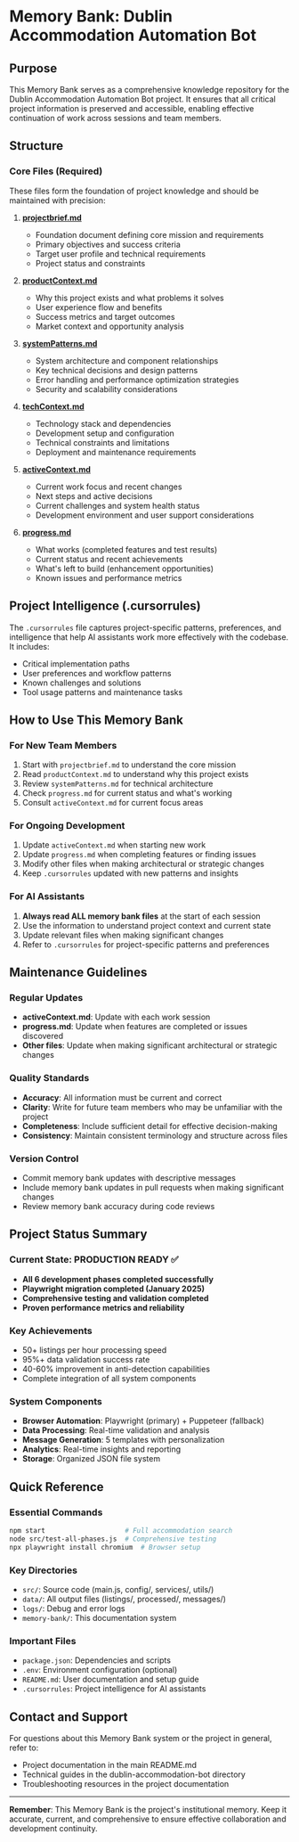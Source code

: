 # Memory Bank: Dublin Accommodation Automation Bot

## Purpose
This Memory Bank serves as a comprehensive knowledge repository for the Dublin Accommodation Automation Bot project. It ensures that all critical project information is preserved and accessible, enabling effective continuation of work across sessions and team members.

## Structure

### Core Files (Required)
These files form the foundation of project knowledge and should be maintained with precision:

1. **[projectbrief.md](projectbrief.md)**
   - Foundation document defining core mission and requirements
   - Primary objectives and success criteria
   - Target user profile and technical requirements
   - Project status and constraints

2. **[productContext.md](productContext.md)**
   - Why this project exists and what problems it solves
   - User experience flow and benefits
   - Success metrics and target outcomes
   - Market context and opportunity analysis

3. **[systemPatterns.md](systemPatterns.md)**
   - System architecture and component relationships
   - Key technical decisions and design patterns
   - Error handling and performance optimization strategies
   - Security and scalability considerations

4. **[techContext.md](techContext.md)**
   - Technology stack and dependencies
   - Development setup and configuration
   - Technical constraints and limitations
   - Deployment and maintenance requirements

5. **[activeContext.md](activeContext.md)**
   - Current work focus and recent changes
   - Next steps and active decisions
   - Current challenges and system health status
   - Development environment and user support considerations

6. **[progress.md](progress.md)**
   - What works (completed features and test results)
   - Current status and recent achievements
   - What's left to build (enhancement opportunities)
   - Known issues and performance metrics

## Project Intelligence (.cursorrules)
The `.cursorrules` file captures project-specific patterns, preferences, and intelligence that help AI assistants work more effectively with the codebase. It includes:
- Critical implementation paths
- User preferences and workflow patterns
- Known challenges and solutions
- Tool usage patterns and maintenance tasks

## How to Use This Memory Bank

### For New Team Members
1. Start with `projectbrief.md` to understand the core mission
2. Read `productContext.md` to understand why this project exists
3. Review `systemPatterns.md` for technical architecture
4. Check `progress.md` for current status and what's working
5. Consult `activeContext.md` for current focus areas

### For Ongoing Development
1. Update `activeContext.md` when starting new work
2. Update `progress.md` when completing features or finding issues
3. Modify other files when making architectural or strategic changes
4. Keep `.cursorrules` updated with new patterns and insights

### For AI Assistants
1. **Always read ALL memory bank files** at the start of each session
2. Use the information to understand project context and current state
3. Update relevant files when making significant changes
4. Refer to `.cursorrules` for project-specific patterns and preferences

## Maintenance Guidelines

### Regular Updates
- **activeContext.md**: Update with each work session
- **progress.md**: Update when features are completed or issues discovered
- **Other files**: Update when making significant architectural or strategic changes

### Quality Standards
- **Accuracy**: All information must be current and correct
- **Clarity**: Write for future team members who may be unfamiliar with the project
- **Completeness**: Include sufficient detail for effective decision-making
- **Consistency**: Maintain consistent terminology and structure across files

### Version Control
- Commit memory bank updates with descriptive messages
- Include memory bank updates in pull requests when making significant changes
- Review memory bank accuracy during code reviews

## Project Status Summary

### Current State: PRODUCTION READY ✅
- **All 6 development phases completed successfully**
- **Playwright migration completed (January 2025)**
- **Comprehensive testing and validation completed**
- **Proven performance metrics and reliability**

### Key Achievements
- 50+ listings per hour processing speed
- 95%+ data validation success rate
- 40-60% improvement in anti-detection capabilities
- Complete integration of all system components

### System Components
- **Browser Automation**: Playwright (primary) + Puppeteer (fallback)
- **Data Processing**: Real-time validation and analysis
- **Message Generation**: 5 templates with personalization
- **Analytics**: Real-time insights and reporting
- **Storage**: Organized JSON file system

## Quick Reference

### Essential Commands
```bash
npm start                    # Full accommodation search
node src/test-all-phases.js  # Comprehensive testing
npx playwright install chromium  # Browser setup
```

### Key Directories
- `src/`: Source code (main.js, config/, services/, utils/)
- `data/`: All output files (listings/, processed/, messages/)
- `logs/`: Debug and error logs
- `memory-bank/`: This documentation system

### Important Files
- `package.json`: Dependencies and scripts
- `.env`: Environment configuration (optional)
- `README.md`: User documentation and setup guide
- `.cursorrules`: Project intelligence for AI assistants

## Contact and Support
For questions about this Memory Bank system or the project in general, refer to:
- Project documentation in the main README.md
- Technical guides in the dublin-accommodation-bot directory
- Troubleshooting resources in the project documentation

---

**Remember**: This Memory Bank is the project's institutional memory. Keep it accurate, current, and comprehensive to ensure effective collaboration and development continuity.